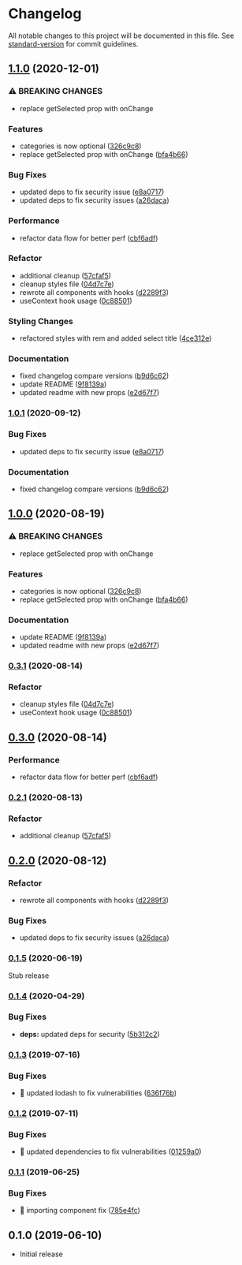 # Changelog

All notable changes to this project will be documented in this file. See [standard-version](https://github.com/conventional-changelog/standard-version) for commit guidelines.

## [1.1.0](https://github.com/statebait/react-awesome-selector/compare/v0.1.5...v1.1.0) (2020-12-01)

### ⚠ BREAKING CHANGES

- replace getSelected prop with onChange

### Features

- categories is now optional ([326c9c8](https://github.com/statebait/react-awesome-selector/commit/326c9c87fad366f7de0b5e2621dd28377ff64897))
- replace getSelected prop with onChange ([bfa4b66](https://github.com/statebait/react-awesome-selector/commit/bfa4b66976381637707f70124ef4ccbca857e852))

### Bug Fixes

- updated deps to fix security issue ([e8a0717](https://github.com/statebait/react-awesome-selector/commit/e8a07171cc709bdae7fd61b84122a5b86004dd9a))
- updated deps to fix security issues ([a26daca](https://github.com/statebait/react-awesome-selector/commit/a26dacaa3bc2698fd10cfb9c52d19dca7ba22616))

### Performance

- refactor data flow for better perf ([cbf6adf](https://github.com/statebait/react-awesome-selector/commit/cbf6adf800373b2a1220f45e3467ba2fdb4835ff))

### Refactor

- additional cleanup ([57cfaf5](https://github.com/statebait/react-awesome-selector/commit/57cfaf5b35a7f8e854160d84bf076cb56bafdfd3))
- cleanup styles file ([04d7c7e](https://github.com/statebait/react-awesome-selector/commit/04d7c7e4f35d9a553c1346bbcc4a26ee58a8b538))
- rewrote all components with hooks ([d2289f3](https://github.com/statebait/react-awesome-selector/commit/d2289f3843bfa2a86230bdbd0ddb402916dc44e3))
- useContext hook usage ([0c88501](https://github.com/statebait/react-awesome-selector/commit/0c88501d9897bc9960d122e583ef37dfe869c373))

### Styling Changes

- refactored styles with rem and added select title ([4ce312e](https://github.com/statebait/react-awesome-selector/commit/4ce312e32c950ad19e52de5e3ca397cd9105e48f))

### Documentation

- fixed changelog compare versions ([b9d6c62](https://github.com/statebait/react-awesome-selector/commit/b9d6c620da25e0d69ad7a0df78b68e9126f38924))
- update README ([9f8139a](https://github.com/statebait/react-awesome-selector/commit/9f8139a089d64794a45abf33e73a9c1bb243a151))
- updated readme with new props ([e2d67f7](https://github.com/statebait/react-awesome-selector/commit/e2d67f7326710fcff5f2a0dc2eb3617c21791dc8))

### [1.0.1](https://github.com/statebait/react-awesome-selector/compare/v1.0.0...v1.0.1) (2020-09-12)

### Bug Fixes

- updated deps to fix security issue ([e8a0717](https://github.com/statebait/react-awesome-selector/commit/e8a07171cc709bdae7fd61b84122a5b86004dd9a))

### Documentation

- fixed changelog compare versions ([b9d6c62](https://github.com/statebait/react-awesome-selector/commit/b9d6c620da25e0d69ad7a0df78b68e9126f38924))

## [1.0.0](https://github.com/statebait/react-awesome-selector/compare/v0.3.1...v1.0.0) (2020-08-19)

### ⚠ BREAKING CHANGES

- replace getSelected prop with onChange

### Features

- categories is now optional ([326c9c8](https://github.com/statebait/react-awesome-selector/commit/326c9c87fad366f7de0b5e2621dd28377ff64897))
- replace getSelected prop with onChange ([bfa4b66](https://github.com/statebait/react-awesome-selector/commit/bfa4b66976381637707f70124ef4ccbca857e852))

### Documentation

- update README ([9f8139a](https://github.com/statebait/react-awesome-selector/commit/9f8139a089d64794a45abf33e73a9c1bb243a151))
- updated readme with new props ([e2d67f7](https://github.com/statebait/react-awesome-selector/commit/e2d67f7326710fcff5f2a0dc2eb3617c21791dc8))

### [0.3.1](https://github.com/statebait/react-awesome-selector/compare/v0.3.0...v0.3.1) (2020-08-14)

### Refactor

- cleanup styles file ([04d7c7e](https://github.com/statebait/react-awesome-selector/commit/04d7c7e4f35d9a553c1346bbcc4a26ee58a8b538))
- useContext hook usage ([0c88501](https://github.com/statebait/react-awesome-selector/commit/0c88501d9897bc9960d122e583ef37dfe869c373))

## [0.3.0](https://github.com/statebait/react-awesome-selector/compare/v0.2.1...v0.3.0) (2020-08-14)

### Performance

- refactor data flow for better perf ([cbf6adf](https://github.com/statebait/react-awesome-selector/commit/cbf6adf800373b2a1220f45e3467ba2fdb4835ff))

### [0.2.1](https://github.com/statebait/react-awesome-selector/compare/v0.2.0...v0.2.1) (2020-08-13)

### Refactor

- additional cleanup ([57cfaf5](https://github.com/statebait/react-awesome-selector/commit/57cfaf5b35a7f8e854160d84bf076cb56bafdfd3))

## [0.2.0](https://github.com/statebait/react-awesome-selector/compare/v0.1...v0.2.0) (2020-08-12)

### Refactor

- rewrote all components with hooks ([d2289f3](https://github.com/statebait/react-awesome-selector/commit/d2289f3843bfa2a86230bdbd0ddb402916dc44e3))

### Bug Fixes

- updated deps to fix security issues ([a26daca](https://github.com/statebait/react-awesome-selector/commit/a26dacaa3bc2698fd10cfb9c52d19dca7ba22616))

### [0.1.5](https://github.com/statebait/react-awesome-selector/compare/v0.1.4...v0.1.5) (2020-06-19)

Stub release

### [0.1.4](https://github.com/shadxx7/react-awesome-selector/compare/v0.1.3...v0.1.4) (2020-04-29)

### Bug Fixes

- **deps:** updated deps for security ([5b312c2](https://github.com/shadxx7/react-awesome-selector/commit/5b312c26b87edd8aea43130b3dc2ee050e7cb2f2))

### [0.1.3](https://github.com/shadxx7/react-awesome-selector/compare/v0.1.2...v0.1.3) (2019-07-16)

### Bug Fixes

- 🐛 updated lodash to fix vulnerabilities ([636f76b](https://github.com/shadxx7/react-awesome-selector/commit/636f76b))

### [0.1.2](https://github.com/shadxx7/react-awesome-selector/compare/v0.1.1...v0.1.2) (2019-07-11)

### Bug Fixes

- 🐛 updated dependencies to fix vulnerabilities ([01259a0](https://github.com/shadxx7/react-awesome-selector/commit/01259a0))

### [0.1.1](https://github.com/shadxx7/react-awesome-selector/compare/v0.1.0...v0.1.1) (2019-06-25)

### Bug Fixes

- 🐛 importing component fix ([785e4fc](https://github.com/shadxx7/react-awesome-selector/commit/785e4fc))

## 0.1.0 (2019-06-10)

- Initial release
